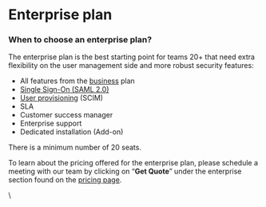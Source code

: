 # Enterprise plan

### When to choose an enterprise plan?

The enterprise plan is the best starting point for teams 20+ that need extra flexibility on the user management side and more robust security features:

* All features from the [business](business-plan.md) plan
* [Single Sign-On (SAML 2.0)](https://help.qase.io/en/articles/5563730-workspace-management-security)
* [User provisioning](../scim/) (SCIM)
* SLA
* Customer success manager
* Enterprise support
* Dedicated installation (Add-on)

There is a minimum number of 20 seats.

To learn about the pricing offered for the enterprise plan, please schedule a meeting with our team by clicking on “**Get Quote**” under the enterprise section found on the [pricing page](https://qase.io/pricing).

\
